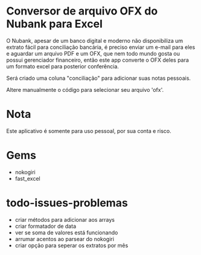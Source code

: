 # Conversor de arquivo OFX do Nubank para Excel 

O Nubank, apesar de um banco digital e moderno não disponibiliza um extrato fácil para conciliação bancária, é preciso enviar um e-mail para eles e aguardar um arquivo PDF e um OFX, que nem todo mundo gosta ou possui gerenciador financeiro, então este app converte o OFX deles para um formato excel para posterior conferência.

Será criado uma coluna "conciliação" para adicionar suas notas pessoais.

Altere manualmente o código para selecionar seu arquivo 'ofx'. 

# Nota
Este aplicativo é somente para uso pessoal, por sua conta e risco.

# Gems 
* nokogiri
* fast_excel

# todo-issues-problemas
- criar métodos para adicionar aos arrays
- criar formatador de data
- ver se soma de valores está funcionando
- arrumar acentos ao parsear do nokogiri
- criar opção para seperar os extratos por mês